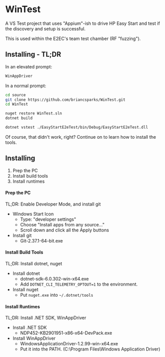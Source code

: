 
# WinTest

A VS Test project that uses "Appium"-ish to drive HP Easy Start and test if the discovery and
setup is successful.

This is used within the E2EC's team test chamber (RF "fuzzing").

## Installing - TL;DR

In an elevated prompt:

```sh
WinAppDriver
```

In a normal prompt:

```sh
cd source
git clone https://github.com/briancsparks/WinTest.git
cd WinTest

nuget restore WinTest.sln
dotnet build

dotnet vstest ./EasyStartE2eTest/bin/Debug/EasyStartE2eTest.dll
```

Of course, that didn't work, right? Continue on to learn how to install
the tools.


## Installing

1. Prep the PC
2. Install build tools
3. Install runtimes


#### Prep the PC

TL;DR: Enable Developer Mode, and install git

* Windows Start Icon
  * Type: "developer settings"
  * Choose "Install apps from any source..."
  * Scroll down and click all the Apply buttons
* Install git
  * Git-2.37.1-64-bit.exe

#### Install Build Tools

TL;DR: Install dotnet, nuget

* Install dotnet
  * dotnet-sdk-6.0.302-win-x64.exe
  * Add `DOTNET_CLI_TELEMETRY_OPTOUT=1` to the environment.
* Install nuget
  * Put `nuget.exe` into `~/.dotnet/tools`

#### Install Runtimes

TL;DR: Install .NET SDK, WinAppDriver

* Install .NET SDK
  * NDP452-KB2901951-x86-x64-DevPack.exe
* Install WinAppDriver
  * WindowsApplicationDriver-1.2.99-win-x64.exe
  * Put it into the PATH. (C:\Program Files\Windows Application Driver)

